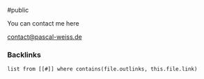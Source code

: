 #public

You can contact me here

contact@pascal-weiss.de

### Backlinks
```dataview 
list from [[#]] where contains(file.outlinks, this.file.link)
```

